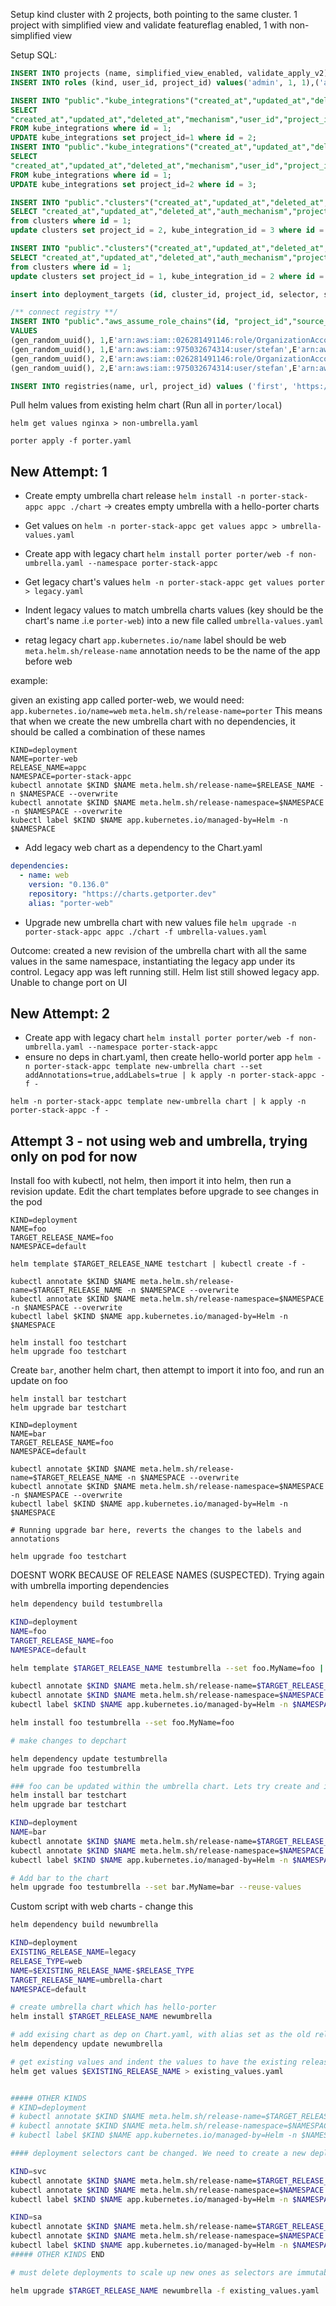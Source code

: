 Setup kind cluster with 2 projects, both pointing to the same cluster. 1 project with simplified view and validate featureflag enabled, 1 with non-simplified view

Setup SQL:

```sql
INSERT INTO projects (name, simplified_view_enabled, validate_apply_v2) values ('simplified', TRUE, TRUE), ('legacy', FALSE, FALSE);
INSERT INTO roles (kind, user_id, project_id) values('admin', 1, 1),('admin', 1, 2);

INSERT INTO "public"."kube_integrations"("created_at","updated_at","deleted_at","mechanism","user_id","project_id","client_certificate_data","client_key_data","token","username","password","kubeconfig")
SELECT
"created_at","updated_at","deleted_at","mechanism","user_id","project_id","client_certificate_data","client_key_data","token","username","password","kubeconfig"
FROM kube_integrations where id = 1;
UPDATE kube_integrations set project_id=1 where id = 2;
INSERT INTO "public"."kube_integrations"("created_at","updated_at","deleted_at","mechanism","user_id","project_id","client_certificate_data","client_key_data","token","username","password","kubeconfig")
SELECT
"created_at","updated_at","deleted_at","mechanism","user_id","project_id","client_certificate_data","client_key_data","token","username","password","kubeconfig"
FROM kube_integrations where id = 1;
UPDATE kube_integrations set project_id=2 where id = 3;

INSERT INTO "public"."clusters"("created_at","updated_at","deleted_at","auth_mechanism","project_id","agent_integration_enabled","name","vanity_name","server","cluster_location_of_origin","tls_server_name","insecure_skip_tls_verify","proxy_url","user_location_of_origin","user_impersonate","user_impersonate_groups","infra_id","notifications_disabled","preview_envs_enabled","aws_cluster_id","status","provisioned_by","cloud_provider","cloud_provider_credential_identifier","kube_integration_id","o_id_c_integration_id","gcp_integration_id","aws_integration_id","do_integration_id","azure_integration_id","token_cache_id","certificate_authority_data","monitor_helm_releases")
SELECT "created_at","updated_at","deleted_at","auth_mechanism","project_id","agent_integration_enabled","name","vanity_name","server","cluster_location_of_origin","tls_server_name","insecure_skip_tls_verify","proxy_url","user_location_of_origin","user_impersonate","user_impersonate_groups","infra_id","notifications_disabled","preview_envs_enabled","aws_cluster_id","status","provisioned_by","cloud_provider","cloud_provider_credential_identifier","kube_integration_id","o_id_c_integration_id","gcp_integration_id","aws_integration_id","do_integration_id","azure_integration_id","token_cache_id","certificate_authority_data","monitor_helm_releases"
from clusters where id = 1;
update clusters set project_id = 2, kube_integration_id = 3 where id = 2;

INSERT INTO "public"."clusters"("created_at","updated_at","deleted_at","auth_mechanism","project_id","agent_integration_enabled","name","vanity_name","server","cluster_location_of_origin","tls_server_name","insecure_skip_tls_verify","proxy_url","user_location_of_origin","user_impersonate","user_impersonate_groups","infra_id","notifications_disabled","preview_envs_enabled","aws_cluster_id","status","provisioned_by","cloud_provider","cloud_provider_credential_identifier","kube_integration_id","o_id_c_integration_id","gcp_integration_id","aws_integration_id","do_integration_id","azure_integration_id","token_cache_id","certificate_authority_data","monitor_helm_releases")
SELECT "created_at","updated_at","deleted_at","auth_mechanism","project_id","agent_integration_enabled","name","vanity_name","server","cluster_location_of_origin","tls_server_name","insecure_skip_tls_verify","proxy_url","user_location_of_origin","user_impersonate","user_impersonate_groups","infra_id","notifications_disabled","preview_envs_enabled","aws_cluster_id","status","provisioned_by","cloud_provider","cloud_provider_credential_identifier","kube_integration_id","o_id_c_integration_id","gcp_integration_id","aws_integration_id","do_integration_id","azure_integration_id","token_cache_id","certificate_authority_data","monitor_helm_releases"
from clusters where id = 1;
update clusters set project_id = 1, kube_integration_id = 2 where id = 1;

insert into deployment_targets (id, cluster_id, project_id, selector, selector_type) values (gen_random_uuid(), 1, 1, 'default', 'NAMESPACE'),(gen_random_uuid(), 2, 2, 'default', 'NAMESPACE');

/** connect registry **/
INSERT INTO "public"."aws_assume_role_chains"(id, "project_id","source_arn","target_arn","external_id")
VALUES
(gen_random_uuid(), 1,E'arn:aws:iam::026281491146:role/OrganizationAccountAccessRole',E'arn:aws:iam::026281491146:role/porter-manager',E'f4dfb0ab-2120-4ca1-a78b-d0fe07f38daa'),
(gen_random_uuid(), 1,E'arn:aws:iam::975032674314:user/stefan',E'arn:aws:iam::026281491146:role/OrganizationAccountAccessRole',E''),
(gen_random_uuid(), 2,E'arn:aws:iam::026281491146:role/OrganizationAccountAccessRole',E'arn:aws:iam::026281491146:role/porter-manager',E'f4dfb0ab-2120-4ca1-a78b-d0fe07f38daa'),
(gen_random_uuid(), 2,E'arn:aws:iam::975032674314:user/stefan',E'arn:aws:iam::026281491146:role/OrganizationAccountAccessRole',E'');

INSERT INTO registries(name, url, project_id) values ('first', 'https://026281491146.dkr.ecr.us-east-1.amazonaws.com', 1), ('second', 'https://026281491146.dkr.ecr.us-east-1.amazonaws.com', 2);

```

Pull helm values from existing helm chart (Run all in `porter/local`)

`helm get values nginxa > non-umbrella.yaml`

`porter apply -f porter.yaml`

## New Attempt: 1

- Create empty umbrella chart release `helm install -n porter-stack-appc appc ./chart` -> creates empty umbrella with a hello-porter charts
- Get values on `helm -n porter-stack-appc get values appc > umbrella-values.yaml`
- Create app with legacy chart `helm install porter porter/web -f non-umbrella.yaml --namespace porter-stack-appc`
- Get legacy chart's values `helm -n porter-stack-appc get values porter > legacy.yaml`
- Indent legacy values to match umbrella charts values (key should be the chart's name .i.e `porter-web`) into a new file called `umbrella-values.yaml`

- retag legacy chart
  `app.kubernetes.io/name` label should be web
  `meta.helm.sh/release-name` annotation needs to be the name of the app before web

example:

given an existing app called porter-web, we would need:
`app.kubernetes.io/name=web`
`meta.helm.sh/release-name=porter`
This means that when we create the new umbrella chart with no dependencies, it should be called a combination of these names

```
KIND=deployment
NAME=porter-web
RELEASE_NAME=appc
NAMESPACE=porter-stack-appc
kubectl annotate $KIND $NAME meta.helm.sh/release-name=$RELEASE_NAME -n $NAMESPACE --overwrite
kubectl annotate $KIND $NAME meta.helm.sh/release-namespace=$NAMESPACE -n $NAMESPACE --overwrite
kubectl label $KIND $NAME app.kubernetes.io/managed-by=Helm -n $NAMESPACE
```

- Add legacy web chart as a dependency to the Chart.yaml

```yaml
dependencies:
  - name: web
    version: "0.136.0"
    repository: "https://charts.getporter.dev"
    alias: "porter-web"
```

- Upgrade new umbrella chart with new values file `helm upgrade -n porter-stack-appc appc ./chart -f umbrella-values.yaml`

Outcome: created a new revision of the umbrella chart with all the same values in the same namespace, instantiating the legacy app under its control. Legacy app was left running still. Helm list still showed legacy app. Unable to change port on UI

## New Attempt: 2

- Create app with legacy chart `helm install porter porter/web -f non-umbrella.yaml --namespace porter-stack-appc`
- ensure no deps in chart.yaml, then create hello-world porter app `helm -n porter-stack-appc template new-umbrella chart --set addAnnotations=true,addLabels=true | k apply -n porter-stack-appc -f - `

```
helm -n porter-stack-appc template new-umbrella chart | k apply -n porter-stack-appc -f -

```

<!-- KIND=deployment
NAME=new-umbrella-web
RELEASE_NAME=new-umbrella
NAMESPACE=porter-stack-appc
kubectl annotate $KIND $NAME meta.helm.sh/release-name=$RELEASE_NAME -n $NAMESPACE --overwrite
kubectl annotate $KIND $NAME meta.helm.sh/release-namespace=$NAMESPACE -n $NAMESPACE --overwrite
kubectl label $KIND $NAME app.kubernetes.io/managed-by=Helm -n $NAMESPACE -->

## Attempt 3 - not using web and umbrella, trying only on pod for now

Install foo with kubectl, not helm, then import it into helm, then run a revision update.
Edit the chart templates before upgrade to see changes in the pod

```
KIND=deployment
NAME=foo
TARGET_RELEASE_NAME=foo
NAMESPACE=default

helm template $TARGET_RELEASE_NAME testchart | kubectl create -f -

kubectl annotate $KIND $NAME meta.helm.sh/release-name=$TARGET_RELEASE_NAME -n $NAMESPACE --overwrite
kubectl annotate $KIND $NAME meta.helm.sh/release-namespace=$NAMESPACE -n $NAMESPACE --overwrite
kubectl label $KIND $NAME app.kubernetes.io/managed-by=Helm -n $NAMESPACE

helm install foo testchart
helm upgrade foo testchart
```

Create `bar`, another helm chart, then attempt to import it into foo, and run an update on foo

```
helm install bar testchart
helm upgrade bar testchart

KIND=deployment
NAME=bar
TARGET_RELEASE_NAME=foo
NAMESPACE=default

kubectl annotate $KIND $NAME meta.helm.sh/release-name=$TARGET_RELEASE_NAME -n $NAMESPACE --overwrite
kubectl annotate $KIND $NAME meta.helm.sh/release-namespace=$NAMESPACE -n $NAMESPACE --overwrite
kubectl label $KIND $NAME app.kubernetes.io/managed-by=Helm -n $NAMESPACE

# Running upgrade bar here, reverts the changes to the labels and annotations

helm upgrade foo testchart
```

DOESNT WORK BECAUSE OF RELEASE NAMES (SUSPECTED).
Trying again with umbrella importing dependencies

```bash
helm dependency build testumbrella

KIND=deployment
NAME=foo
TARGET_RELEASE_NAME=foo
NAMESPACE=default

helm template $TARGET_RELEASE_NAME testumbrella --set foo.MyName=foo | kubectl create -f -

kubectl annotate $KIND $NAME meta.helm.sh/release-name=$TARGET_RELEASE_NAME -n $NAMESPACE --overwrite
kubectl annotate $KIND $NAME meta.helm.sh/release-namespace=$NAMESPACE -n $NAMESPACE --overwrite
kubectl label $KIND $NAME app.kubernetes.io/managed-by=Helm -n $NAMESPACE

helm install foo testumbrella --set foo.MyName=foo

# make changes to depchart

helm dependency update testumbrella
helm upgrade foo testumbrella

### foo can be updated within the umbrella chart. Lets try create and import bar
helm install bar testchart
helm upgrade bar testchart

KIND=deployment
NAME=bar
kubectl annotate $KIND $NAME meta.helm.sh/release-name=$TARGET_RELEASE_NAME -n $NAMESPACE --overwrite
kubectl annotate $KIND $NAME meta.helm.sh/release-namespace=$NAMESPACE -n $NAMESPACE --overwrite
kubectl label $KIND $NAME app.kubernetes.io/managed-by=Helm -n $NAMESPACE

# Add bar to the chart
helm upgrade foo testumbrella --set bar.MyName=bar --reuse-values
```

Custom script with web charts - change this

```bash
helm dependency build newumbrella

KIND=deployment
EXISTING_RELEASE_NAME=legacy
RELEASE_TYPE=web
NAME=$EXISTING_RELEASE_NAME-$RELEASE_TYPE
TARGET_RELEASE_NAME=umbrella-chart
NAMESPACE=default

# create umbrella chart which has hello-porter
helm install $TARGET_RELEASE_NAME newumbrella

# add exising chart as dep on Chart.yaml, with alias set as the old release name
helm dependency update newumbrella

# get existing values and indent the values to have the existing release name as a key which matches Chart.yaml
helm get values $EXISTING_RELEASE_NAME > existing_values.yaml


##### OTHER KINDS
# KIND=deployment
# kubectl annotate $KIND $NAME meta.helm.sh/release-name=$TARGET_RELEASE_NAME -n $NAMESPACE --overwrite
# kubectl annotate $KIND $NAME meta.helm.sh/release-namespace=$NAMESPACE -n $NAMESPACE --overwrite
# kubectl label $KIND $NAME app.kubernetes.io/managed-by=Helm -n $NAMESPACE

#### deployment selectors cant be changed. We need to create a new deployment which goes into the existing service, then delete the existing deployment, then run an update on helm, then delete the manually created deployment

KIND=svc
kubectl annotate $KIND $NAME meta.helm.sh/release-name=$TARGET_RELEASE_NAME -n $NAMESPACE --overwrite
kubectl annotate $KIND $NAME meta.helm.sh/release-namespace=$NAMESPACE -n $NAMESPACE --overwrite
kubectl label $KIND $NAME app.kubernetes.io/managed-by=Helm -n $NAMESPACE

KIND=sa
kubectl annotate $KIND $NAME meta.helm.sh/release-name=$TARGET_RELEASE_NAME -n $NAMESPACE --overwrite
kubectl annotate $KIND $NAME meta.helm.sh/release-namespace=$NAMESPACE -n $NAMESPACE --overwrite
kubectl label $KIND $NAME app.kubernetes.io/managed-by=Helm -n $NAMESPACE
##### OTHER KINDS END

# must delete deployments to scale up new ones as selectors are immutable

helm upgrade $TARGET_RELEASE_NAME newumbrella -f existing_values.yaml

```
